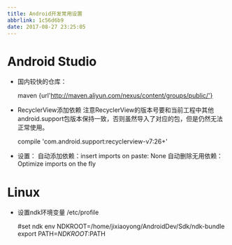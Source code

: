```yaml
---
title: Android开发常用设置
abbrlink: 1c56d6b9
date: 2017-08-27 23:25:05
---
```




# Android Studio

* 国内较快的仓库：


    maven {url'http://maven.aliyun.com/nexus/content/groups/public/'}

* RecyclerView添加依赖
  注意RecyclerView的版本号要和当前工程中其他android.support包版本保持一致，否则虽然导入了对应的包，但是仍然无法正常使用。


    compile 'com.android.support:recyclerview-v7:26+'

* 设置：
  自动添加依赖：insert imports on paste: None
  自动删除无用依赖：Optimize imports on the fly

# Linux
* 设置ndk环境变量 /etc/profile


    #set ndk env
    NDKROOT=/home/jixiaoyong/AndroidDev/Sdk/ndk-bundle
    export PATH=$NDKROOT:$PATH
